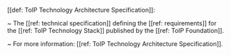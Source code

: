 [[def: ToIP Technology Architecture Specification]]:

~ The [[ref: technical specification]] defining the [[ref: requirements]] for the [[ref: ToIP Technology Stack]] published by the [[ref: ToIP Foundation]].

~ For more information: [[ref: ToIP Technology Architecture Specification]].

